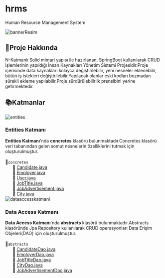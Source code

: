 # hrms
Human Resource Management System

![bannerResim](https://i.ibb.co/j8FF1hf/Data-Access-3.jpg)




## :pushpin:Proje Hakkında
N-Katmanlı Solid mimari yapısı ile hazırlanan, SpringBoot kullanılarak CRUD işlemlerinin yapıldığı 
İnsan Kaynakları Yönetim Sistemi Projesidir.Proje içerisinde data kaynakları kolayca değiştirilebilir,
yeni nesneler eklenebilir, bütün iş istekleri değiştirilebilir.Yapılacak olanlar eski kodları bozmadan 
sürekli ekleme yapılabilir.Proje sürdürülebilirlik prensibini yerine getirmektedir.
## :books:Katmanlar
![entities](https://s3.gifyu.com/images/Data-Access.gif)

### Entities Katmanı
**Entities Katmanı**'nda **concretes**  klasörü bulunmaktadır.Concretes klasörü veri tabanından 
gelen somut nesnelerin özelliklerini tutmak için oluşturulmuştur.
<br> <br>:file_folder:`concretes`  
&nbsp;&nbsp;&nbsp;&nbsp;&nbsp;&nbsp;:page_facing_up: [Candidate.java](https://github.com/atakanreyhanioglu/hrms/blob/master/hrms/src/main/java/kodlamaio/hrms/entities/concretes/Candidate.java) 
<br>&nbsp;&nbsp;&nbsp;&nbsp;&nbsp;&nbsp;:page_facing_up: [Employer.java](https://github.com/atakanreyhanioglu/hrms/blob/master/hrms/src/main/java/kodlamaio/hrms/entities/concretes/Employer.java) 
<br>&nbsp;&nbsp;&nbsp;&nbsp;&nbsp;&nbsp;:page_facing_up: [User.java](https://github.com/atakanreyhanioglu/hrms/blob/master/hrms/src/main/java/kodlamaio/hrms/entities/concretes/User.java) 
<br>&nbsp;&nbsp;&nbsp;&nbsp;&nbsp;&nbsp;:page_facing_up: [JobTitle.java](https://github.com/atakanreyhanioglu/hrms/blob/master/hrms/src/main/java/kodlamaio/hrms/entities/concretes/JobTitle.java)  
&nbsp;&nbsp;&nbsp;&nbsp;&nbsp;&nbsp;:page_facing_up: [JobAdvertisement.java](https://github.com/atakanreyhanioglu/hrms/blob/master/hrms/src/main/java/kodlamaio/hrms/entities/concretes/JobAdvertisement.java)
<br>&nbsp;&nbsp;&nbsp;&nbsp;&nbsp;&nbsp;:page_facing_up: [City.java](https://github.com/atakanreyhanioglu/hrms/blob/master/hrms/src/main/java/kodlamaio/hrms/entities/concretes/City.java)
<br>![dataaccesskatmani](https://i.ibb.co/f1cQDbm/Data-Access-2.jpg)
<br>


###  Data Access Katmanı
**Data Access Katmanı**'nda  **abstracts**  klasörü bulunmaktadır.Abstracts klasöründe Jpa Repository kullanılarak 
CRUD operasyonları Data Erişim Objeleri(DAO) için oluşturulmuştur.
<br> <br> :file_folder:`abstracts` 
<br>&nbsp;&nbsp;&nbsp;&nbsp;&nbsp;&nbsp;:page_facing_up: [CandidateDao.java](https://github.com/atakanreyhanioglu/hrms/blob/master/hrms/src/main/java/kodlamaio/hrms/dataAccess/abstracts/CandidateDao.java)  
&nbsp;&nbsp;&nbsp;&nbsp;&nbsp;&nbsp;:page_facing_up: [EmployerDao.java](https://github.com/atakanreyhanioglu/hrms/blob/master/hrms/src/main/java/kodlamaio/hrms/dataAccess/abstracts/EmployerDao.java)
<br>&nbsp;&nbsp;&nbsp;&nbsp;&nbsp;&nbsp;:page_facing_up: [JobTitleDao.java](https://github.com/atakanreyhanioglu/hrms/blob/master/hrms/src/main/java/kodlamaio/hrms/dataAccess/abstracts/JobTitleDao.java)  
&nbsp;&nbsp;&nbsp;&nbsp;&nbsp;&nbsp;:page_facing_up: [CityDao.java](https://github.com/atakanreyhanioglu/hrms/blob/master/hrms/src/main/java/kodlamaio/hrms/dataAccess/abstracts/CityDao.java)  
&nbsp;&nbsp;&nbsp;&nbsp;&nbsp;&nbsp;:page_facing_up: [JobAdvertisementDao.java](https://github.com/atakanreyhanioglu/hrms/blob/master/hrms/src/main/java/kodlamaio/hrms/dataAccess/abstracts/JobAdvertisementDao.java)  
